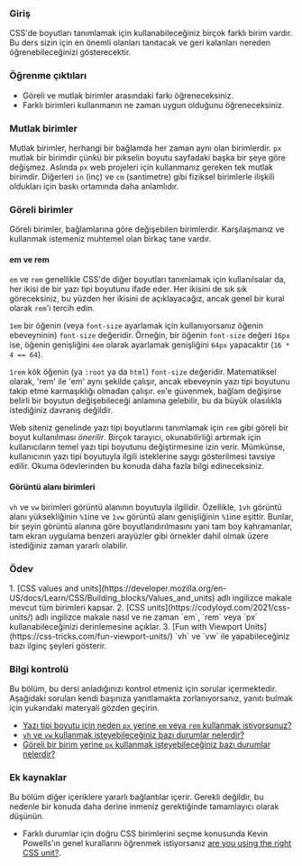 ### Giriş
CSS'de boyutları tanımlamak için kullanabileceğiniz birçok farklı birim vardır. Bu ders sizin için en önemli olanları tanıtacak ve geri kalanları nereden öğrenebileceğinizi gösterecektir.

### Öğrenme çıktıları

* Göreli ve mutlak birimler arasındaki farkı öğreneceksiniz.
* Farklı birimleri kullanmanın ne zaman uygun olduğunu öğreneceksiniz.

### Mutlak birimler

Mutlak birimler, herhangi bir bağlamda her zaman aynı olan birimlerdir. `px` mutlak bir birimdir çünkü bir pikselin boyutu sayfadaki başka bir şeye göre değişmez. Aslında `px` web projeleri için kullanmanız gereken tek mutlak birimdir. Diğerleri `in` (inç) ve `cm` (santimetre) gibi fiziksel birimlerle ilişkili oldukları için baskı ortamında daha anlamlıdır.

### Göreli birimler

Göreli birimler, bağlamlarına göre değişebilen birimlerdir. Karşılaşmanız ve kullanmak istemeniz muhtemel olan birkaç tane vardır.

#### em ve rem

`em` ve `rem` genellikle CSS'de diğer boyutları tanımlamak için kullanılsalar da, her ikisi de bir yazı tipi boyutunu ifade eder. Her ikisini de sık sık göreceksiniz, bu yüzden her ikisini de açıklayacağız, ancak genel bir kural olarak `rem`'i tercih edin.

`1em` bir öğenin (veya `font-size` ayarlamak için kullanıyorsanız öğenin ebeveyninin) `font-size` değeridir. Örneğin, bir öğenin `font-size` değeri `16px` ise, öğenin genişliğini `4em` olarak ayarlamak genişliğini `64px` yapacaktır (`16 * 4 == 64`).

`1rem` kök öğenin (ya `:root` ya da `html`) `font-size` değeridir. Matematiksel olarak, 'rem' ile 'em' aynı şekilde çalışır, ancak ebeveynin yazı tipi boyutunu takip etme karmaşıklığı olmadan çalışır. `em`'e güvenmek, bağlam değişirse belirli bir boyutun değişebileceği anlamına gelebilir, bu da büyük olasılıkla istediğiniz davranış değildir.

Web siteniz genelinde yazı tipi boyutlarını tanımlamak için `rem` gibi göreli bir boyut kullanılması _önerilir_. Birçok tarayıcı, okunabilirliği artırmak için kullanıcıların temel yazı tipi boyutunu değiştirmesine izin verir. Mümkünse, kullanıcının yazı tipi boyutuyla ilgili isteklerine saygı gösterilmesi tavsiye edilir. Okuma ödevlerinden bu konuda daha fazla bilgi edineceksiniz.

#### Görüntü alanı birimleri

`vh` ve `vw` birimleri görüntü alanının boyutuyla ilgilidir. Özellikle, `1vh` görüntü alanı yüksekliğinin `%1`ine ve `1vw` görüntü alanı genişliğinin `%1`ine eşittir. Bunlar, bir şeyin görüntü alanına göre boyutlandırılmasını yani tam boy kahramanlar, tam ekran uygulama benzeri arayüzler gibi örnekler dahil olmak üzere istediğiniz zaman yararlı olabilir.

### Ödev
<div class="lesson-content__panel" markdown="1">
1. [CSS values and units](https://developer.mozilla.org/en-US/docs/Learn/CSS/Building_blocks/Values_and_units) adlı ingilizce makale mevcut tüm birimleri kapsar.
2. [CSS units](https://codyloyd.com/2021/css-units/) adlı ingilizce makale nasıl ve ne zaman `em`, `rem` veya `px` kullanabileceğinizi derinlemesine açıklar.
3. [Fun with Viewport Units](https://css-tricks.com/fun-viewport-units/) `vh` ve `vw` ile yapabileceğiniz bazı ilginç şeyleri gösterir.
</div>

### Bilgi kontrolü

Bu bölüm, bu dersi anladığınızı kontrol etmeniz için sorular içermektedir. Aşağıdaki soruları kendi başınıza yanıtlamakta zorlanıyorsanız, yanıtı bulmak için yukarıdaki materyali gözden geçirin.

- [Yazı tipi boyutu için neden `px` yerine `em` veya `rem` kullanmak istiyorsunuz?](#em-ve-rem)
- [`vh` ve `vw` kullanmak isteyebileceğiniz bazı durumlar nelerdir?](#görüntü-alanı-birimleri)
- [Göreli bir birim yerine `px` kullanmak isteyebileceğiniz bazı durumlar nelerdir?](https://codyloyd.com/2021/css-units/)

### Ek kaynaklar

Bu bölüm diğer içeriklere yararlı bağlantılar içerir. Gerekli değildir, bu nedenle bir konuda daha derine inmeniz gerektiğinde tamamlayıcı olarak düşünün.

* Farklı durumlar için doğru CSS birimlerini seçme konusunda Kevin Powells'ın genel kurallarını öğrenmek istiyorsanız [are you using the right CSS unit?](https://www.youtube.com/watch?v=N5wpD9Ov_To).
